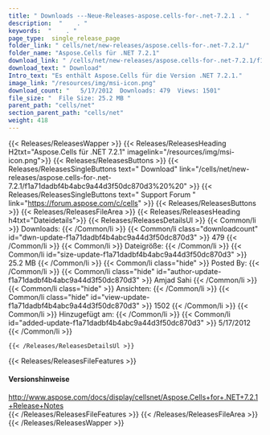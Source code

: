 ```yaml
---
title: " Downloads ---Neue-Releases-aspose.cells-for-.net-7.2.1 . "
description:  "    . " 
keywords:  "    . " 
page_type:  single_release_page
folder_link: " cells/net/new-releases/aspose.cells-for-.net-7.2.1/"
folder_name: "Aspose.Cells für .NET 7.2.1"
download_link: " /cells/net/new-releases/aspose.cells-for-.net-7.2.1/f1a71dadbf4b4abc9a44d3f50dc870d3"
download_text: " Download"
Intro_text: "Es enthält Aspose.Cells für die Version .NET 7.2.1."
image_link: "/resources/img/msi-icon.png"
download_count: "   5/17/2012  Downloads: 479  Views: 1501"
file_size: "  File Size: 25.2 MB "
parent_path: "cells/net"
section_parent_path: "cells/net"
weight: 418
---
```


{{< Releases/ReleasesWapper >}}
  {{< Releases/ReleasesHeading H2txt="Aspose.Cells für .NET 7.2.1" imagelink="/resources/img/msi-icon.png">}}
  {{< Releases/ReleasesButtons >}}
    {{< Releases/ReleasesSingleButtons text=" Download" link="/cells/net/new-releases/aspose.cells-for-.net-7.2.1/f1a71dadbf4b4abc9a44d3f50dc870d3%20%20" >}}
    {{< Releases/ReleasesSingleButtons text=" Support Forum " link="https://forum.aspose.com/c/cells" >}}
  {{< Releases/ReleasesButtons >}}
  {{< Releases/ReleasesFileArea >}}
    {{< Releases/ReleasesHeading h4txt="Dateidetails">}}
    {{< Releases/ReleasesDetailsUl >}}
            {{< Common/li >}} Downloads: {{< /Common/li >}}
      {{< Common/li class="downloadcount" id="dwn-update-f1a71dadbf4b4abc9a44d3f50dc870d3" >}} 479 {{< /Common/li >}}
      {{< Common/li >}} Dateigröße: {{< /Common/li >}}
      {{< Common/li id="size-update-f1a71dadbf4b4abc9a44d3f50dc870d3" >}} 25.2 MB {{< /Common/li >}} 
      {{< Common/li  class="hide" >}} Posted By: {{< /Common/li >}} 
      {{< Common/li class="hide" id="author-update-f1a71dadbf4b4abc9a44d3f50dc870d3" >}} Amjad Sahi {{< /Common/li >}}
      {{< Common/li class="hide" >}} Ansichten: {{< /Common/li >}}
      {{< Common/li class="hide" id="view-update-f1a71dadbf4b4abc9a44d3f50dc870d3" >}} 1502 {{< /Common/li >}}
      {{< Common/li >}} Hinzugefügt am: {{< /Common/li >}}
      {{< Common/li id="added-update-f1a71dadbf4b4abc9a44d3f50dc870d3" >}} 5/17/2012 {{< /Common/li >}} 

    {{< /Releases/ReleasesDetailsUl >}}

  {{< Releases/ReleasesFileFeatures >}}
      <h4>Versionshinweise</h4><div> <a href="http://www.aspose.com/docs/display/cellsnet/Aspose.Cells+for+.NET+7.2.1+Release+Notes">http://www.aspose.com/docs/display/cellsnet/Aspose.Cells+for+.NET+7.2.1+Release+Notes</a></div>
  {{< /Releases/ReleasesFileFeatures >}}
 {{< /Releases/ReleasesFileArea >}}
{{< /Releases/ReleasesWapper >}}



